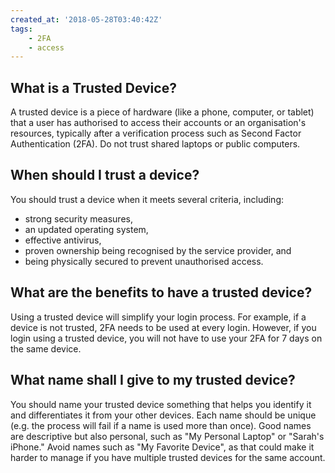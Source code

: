 ```yaml
---
created_at: '2018-05-28T03:40:42Z'
tags: 
    - 2FA
    - access
---
```



## What is a Trusted Device?

A trusted device is a piece of hardware (like a phone, computer, or tablet) 
that a user has authorised to access their accounts or an organisation's resources, 
typically after a verification process such as Second Factor Authentication (2FA).
Do not trust shared laptops or public computers. 

## When should I trust a device?

You should trust a device when it meets several criteria, including: 

- strong security measures,
- an updated operating system,
- effective antivirus,
- proven ownership being recognised by the service provider, and
- being physically secured to prevent unauthorised access.

## What are the benefits to have a trusted device?

Using a trusted device will simplify your login process. For example, if a device is not trusted, 2FA needs to be used at every login. However, if you login using a trusted device, you will not have to use your 2FA for 7 days on the same device.


## What name shall I give to my trusted device?

You should name your trusted device something that helps you identify it and differentiates it from your other devices. Each name should be unique (e.g. the process will fail if a name is used more than once). 
Good names are descriptive but also personal, such as "My Personal Laptop" or "Sarah's iPhone." 
Avoid names such as "My Favorite Device", as that could make it harder to manage if you have multiple trusted devices for the same account. 
